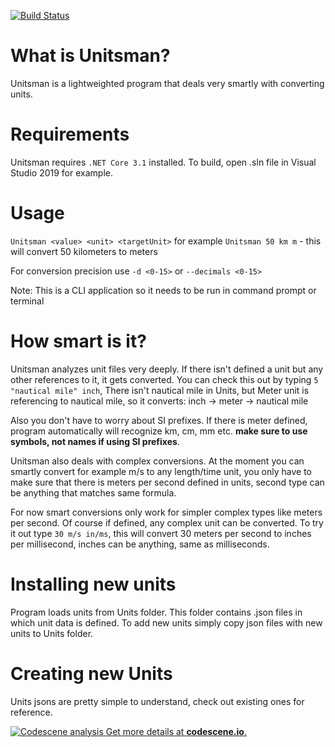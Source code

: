 [![Build Status](https://dev.azure.com/flabbet/Unitsman/_apis/build/status/flabbet.Unitsman?branchName=master)](https://dev.azure.com/flabbet/Unitsman/_build/latest?definitionId=2&branchName=master)

# What is Unitsman?

Unitsman is a lightweighted program that deals very smartly with converting units.

# Requirements

Unitsman requires `.NET Core 3.1` installed.
To build, open .sln file in Visual Studio 2019 for example.

# Usage

`Unitsman <value> <unit> <targetUnit>` for example
`Unitsman 50 km m` - this will convert 50 kilometers to meters

For conversion precision use `-d <0-15>` or `--decimals <0-15>`

Note: This is a CLI application so it needs to be run in command prompt or terminal

# How smart is it?

Unitsman analyzes unit files very deeply. If there isn't defined a unit but any other references to it, it gets converted. You can check this out by typing `5 "nautical mile" inch`, There isn't nautical mile in Units, but Meter unit is referencing to nautical mile, so it converts: inch -> meter -> nautical mile

Also you don't have to worry about SI prefixes. If there is meter defined, program automatically will recognize km, cm, mm etc. **make sure to use symbols, not names if using SI prefixes**.

Unitsman also deals with complex conversions. At the moment you can smartly convert for example m/s to any length/time unit, you only have to make sure that there is meters per second defined in units, second type can be anything that matches same formula. 

For now smart conversions only work for simpler complex types like meters per second. Of course if defined, any complex unit can be converted.
To try it out type `30 m/s in/ms`, this will convert 30 meters per second to inches per millisecond, inches can be anything, same as milliseconds.

# Installing new units

Program loads units from Units folder. This folder contains .json files in which unit data is defined. To add new units simply copy json files with new units to Units folder.


# Creating new Units

Units jsons are pretty simple to understand, check out existing ones for reference.

[![Codescene analysis](https://codescene.io/projects/6681/status.svg)  Get more details at **codescene.io**.](https://codescene.io/projects/6681/jobs/latest-successful/results)
